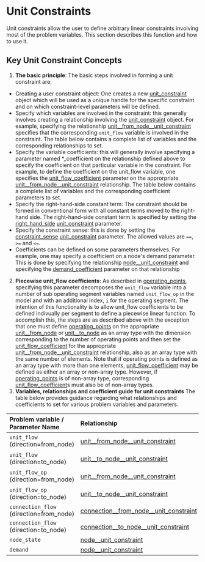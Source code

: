 # Unit Constraints
Unit constraints allow the user to define arbitrary linear constraints involving most of the problem variables. This section describes this function and how to use it.

## Key Unit Constraint Concepts
1. **The basic principle**: The basic steps involved in forming a unit constraint are:
 - Creating a user constraint object: One creates a new [unit\_constraint](@ref) object which will be used as a unique handle for the specific constraint and on which constraint-level parameters will be defined.
  - Specify which variables are involved in the constraint: this generally involves creating a relationship involving the [unit\_constraint](@ref) object. For example, specifying the relationship [unit\_\_from\_node\_\_unit\_constraint](@ref) specifies that the corresponding `unit_flow` variable is involved in the constraint. The table below contains a complete list of variables and the corresponding relationships to set.
  - Specify the variable coefficients: this will generally involve specifying a parameter named *_coefficient on the relationship defined above to specify the coefficient on that particular variable in the constraint. For example, to define the coefficient on the unit_flow variable, one specifies the [unit\_flow\_coefficient](@ref) parameter on the approrpriate [unit\_\_from\_node\__unit_constraint](@ref) relationship. The table below contains a complete list of variables and the corresponding coefficient parameters to set.
  - Specify the right-hand-side constant term: The constraint should be formed in conventional form with all constant terms moved to the right-hand side. The right-hand-side constant term is specified by setting the [right\_hand\_side](@ref) [unit\_constraint](@ref) parameter.
   - Specify the constraint sense: this is done by setting the [constraint\_sense](@ref) [unit\_constraint](@ref) parameter. The allowed values are `==`, `>=` and `<=`.
   - Coefficients can be defined on some parameters themselves. For example, one may specify a coefficient on a node's demand parameter. This is done by specifying the relationship [node\_\_unit\_constraint](@ref) and specifying the [demand\_coefficient](@ref) parameter on that relationship
2. **Piecewise unit_flow coefficients**: As described in [operating\_points](@ref), specifying this parameter decomposes the `unit_flow` variable into a number of sub operating segment variables named `unit_flow_op` in the model and with an additional index, `i` for the operating segment. The intention of this functionality is to allow unit_flow coefficients to be defined indivually per segment to define a piecewise linear function. To accomplish this, the steps are as described above with the exception that one must define [operating\_points](@ref) on the appropriate [unit\_\_from\_node](@ref) or [unit\_\_to\_node](@ref) as an array type with the dimension corresponding to the number of operating points and then set the [unit\_flow\_coefficient](@ref) for the appropriate [unit\_\_from\_node\__unit_constraint](@ref) relationship, also as an array type with the same number of elements. Note that if operating points is defined as an array type with more than one elements, [unit\_flow\_coefficient](@ref) may be defined as either an array or non-array type. However, if [operating\_points](@ref) is of non-array type, corresponding [unit\_flow\_coefficient](@ref)s must also be of non-array types.
3. **Variables, relationships and coefficient guide for unit constraints** The table below provides guidance regarding what relationships and coefficients to set for various problem variables and parameters.
   
| Problem variable / Parameter Name       | Relationship                                          | Parameter                                       |
|:----------------------------------------|:------------------------------------------------------|:------------------------------------------------|
|`unit_flow` (direction=from_node)        |[unit\_\_from\_node\_\_unit\_constraint](@ref)         |[unit\_flow\_coefficient](@ref) (non-array type) |
|`unit_flow` (direction=to_node)          |[unit\_\_to\_node\_\_unit\_constraint](@ref)           |[unit\_flow\_coefficient](@ref) (non-array type) |
|`unit_flow_op` (direction=from_node)     |[unit\_\_from\_node\_\_unit\_constraint](@ref)         |[unit\_flow\_coefficient](@ref) (array type)     |
|`unit_flow_op` (direction=to_node)       |[unit\_\_to\_node\_\_unit\_constraint](@ref)           |[unit\_flow\_coefficient](@ref) (array type)     |
|`connection_flow` (direction=from_node)  |[connection\_\_from\_node\_\_unit\_constraint](@ref)   |[connection\_flow\_coefficient](@ref)            |
|`connection_flow` (direction=to_node)    |[connection\_\_to\_node\_\_unit\_constraint](@ref)     |[connection\_flow\_coefficient](@ref)            |
|`node_state`                             |[node\_\_unit\_constraint](@ref)                       |[node\_state\_coefficient](@ref)                 |
|`demand`                                 |[node\_\_unit\_constraint](@ref)                       |[demand\_coefficient](@ref)            |


